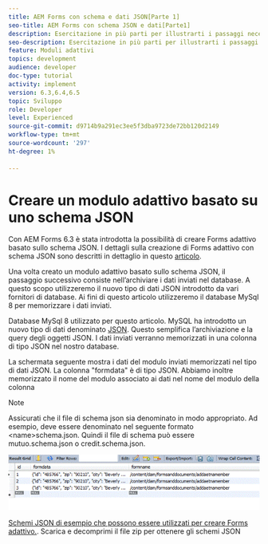 ```yaml
---
title: AEM Forms con schema e dati JSON[Parte 1]
seo-title: AEM Forms con schema JSON e dati[Parte1]
description: Esercitazione in più parti per illustrarti i passaggi necessari per creare un modulo adattivo con schema JSON e per eseguire query sui dati inviati.
seo-description: Esercitazione in più parti per illustrarti i passaggi necessari per creare un modulo adattivo con schema JSON e per eseguire query sui dati inviati.
feature: Moduli adattivi
topics: development
audience: developer
doc-type: tutorial
activity: implement
version: 6.3,6.4,6.5
topic: Sviluppo
role: Developer
level: Experienced
source-git-commit: d9714b9a291ec3ee5f3dba9723de72bb120d2149
workflow-type: tm+mt
source-wordcount: '297'
ht-degree: 1%

---
```



# Creare un modulo adattivo basato su uno schema JSON


Con AEM Forms 6.3 è stata introdotta la possibilità di creare Forms adattivo basato sullo schema JSON. I dettagli sulla creazione di Forms adattivo con schema JSON sono descritti in dettaglio in questo [articolo](https://helpx.adobe.com/experience-manager/6-3/forms/using/adaptive-form-json-schema-form-model.html).

Una volta creato un modulo adattivo basato sullo schema JSON, il passaggio successivo consiste nell’archiviare i dati inviati nel database. A questo scopo utilizzeremo il nuovo tipo di dati JSON introdotto da vari fornitori di database. Ai fini di questo articolo utilizzeremo il database MySql 8 per memorizzare i dati inviati.

Database MySql 8 utilizzato per questo articolo. MySQL ha introdotto un nuovo tipo di dati denominato [JSON](https://dev.mysql.com/doc/refman/8.0/en/json.html). Questo semplifica l’archiviazione e la query degli oggetti JSON. I dati inviati verranno memorizzati in una colonna di tipo JSON nel nostro database.

La schermata seguente mostra i dati del modulo inviati memorizzati nel tipo di dati JSON. La colonna &quot;formdata&quot; è di tipo JSON. Abbiamo inoltre memorizzato il nome del modulo associato ai dati nel nome del modulo della colonna

>[!NOTE]
>
>Assicurati che il file di schema json sia denominato in modo appropriato. Ad esempio, deve essere denominato nel seguente formato &lt;name>schema.json. Quindi il file di schema può essere mutuo.schema.json o credit.schema.json.


![datastore](assets/datastored.gif)


[Schemi JSON di esempio che possono essere utilizzati per creare Forms adattivo.](assets/samplejsonschemas.zip). Scarica e decomprimi il file zip per ottenere gli schemi JSON

